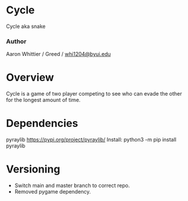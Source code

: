 # Cycle
Cycle aka snake

### Author
Aaron Whittier
 / Greed / whi1204@byui.edu

# Overview
Cycle is a game of two player competing to see who can evade the other for the longest amount of time.


# Dependencies
pyraylib
https://pypi.org/project/pyraylib/
Install: python3 -m pip install pyraylib

# Versioning
- Switch main and master branch to correct repo.
- Removed pygame dependency.
